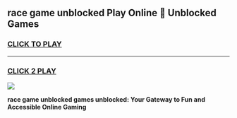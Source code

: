 
## race game unblocked Play Online 👋 Unblocked Games
<h3>
<a href="https://premium.freeplayer.one?title=race_game_unblocked&ref=19F">CLICK TO PLAY</a></h3>
<hr>

<h3>
<a href="https://premium.freeplayer.one?title=race_game_unblocked&ref=19F">CLICK 2 PLAY</a>
  
</h3>

<a href="https://premium.freeplayer.one?title=race_game_unblocked&ref=19F"><img src="https://clearcache.store/games.png"></a>


**race game unblocked games unblocked: Your Gateway to Fun and Accessible Online Gaming**
